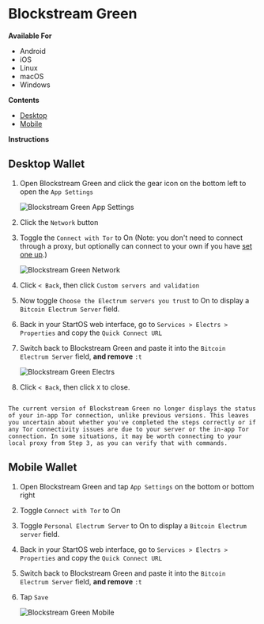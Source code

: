 # Blockstream Green

**Available For**

- Android
- iOS
- Linux
- macOS
- Windows

**Contents**
- [Desktop](#desktop-wallet)
- [Mobile](#mobile-wallet)


**Instructions**

## Desktop Wallet

1. Open Blockstream Green and click the gear icon on the bottom left to open the `App Settings`

   ![Blockstream Green App Settings](./assets/blockstream-green-desktop1.png)

1. Click the `Network` button
1. Toggle the `Connect with Tor` to On (Note: you don't need to connect through a proxy, but optionally can connect to your own if you have [set one up](/user-manual/connecting-remotely.md#running-tor-in-the-background-on-your-phonelaptop).)

   ![Blockstream Green Network](./assets/blockstream-green-desktop2.png)

1. Click `< Back`, then click `Custom servers and validation`
1. Now toggle `Choose the Electrum servers you trust` to On to display a `Bitcoin Electrum Server` field.
1. Back in your StartOS web interface, go to `Services > Electrs > Properties` and copy the `Quick Connect URL`
1. Switch back to Blockstream Green and paste it into the `Bitcoin Electrum Server` field, **and remove** `:t`

   ![Blockstream Green Electrs](./assets/blockstream-green-desktop3.png)

1. Click `< Back`, then click `X` to close.



```admonish note

The current version of Blockstream Green no longer displays the status of your in-app Tor connection, unlike previous versions. This leaves you uncertain about whether you've completed the steps correctly or if any Tor connectivity issues are due to your server or the in-app Tor connection. In some situations, it may be worth connecting to your local proxy from Step 3, as you can verify that with commands.

```


## Mobile Wallet

1. Open Blockstream Green and tap `App Settings` on the bottom or bottom right
1. Toggle `Connect with Tor` to On
1. Toggle `Personal Electrum Server` to On to display a `Bitcoin Electrum server` field.
1. Back in your StartOS web interface, go to `Services > Electrs > Properties` and copy the `Quick Connect URL`
1. Switch back to Blockstream Green and paste it into the `Bitcoin Electrum Server` field, **and remove** `:t`
1. Tap `Save`

   ![Blockstream Green Mobile](./assets/blockstream-green-mobile1.png)
